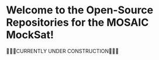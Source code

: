 # Welcome to the Open-Source Repositories for the MOSAIC MockSat!
🚧👷‍♀️CURRENTLY UNDER CONSTRUCTION👷‍♀️🚧
